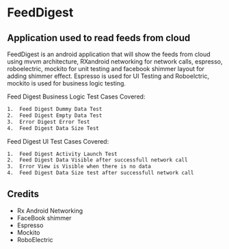 # FeedDigest
## Application used to read feeds from cloud

FeedDigest is an android application that will show the feeds from cloud using mvvm architecture, RXandroid networking for network calls, espresso, roboelectric, mockito for unit testing and facebook shimmer layout for adding shimmer effect.
Espresso is used for UI Testing and Roboelctric, mockito is used for business logic testing.

Feed Digest Business Logic Test Cases Covered:

```sh
1.  Feed Digest Dummy Data Test
2.  Feed Digest Empty Data Test
3.  Error Digest Error Test
4.  Feed Digest Data Size Test
```

Feed Digest UI Test Cases Covered:

```sh
1.  Feed Digest Activity Launch Test
2.  Feed Digest Data Visible after successfull network call
3.  Error View is Visible when there is no data
4.  Feed Digest Data Size test after successfull network call
```


## Credits

- Rx Android Networking
- FaceBook shimmer
- Espresso
- Mockito
- RoboElectric